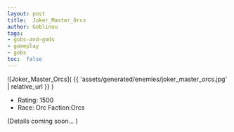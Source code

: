 ```yaml
---
layout: post
title:  Joker_Master_Orcs
author: Goblinou
tags:
- gobs-and-gods
- gameplay
- gobs
toc:  false
---
```


![Joker_Master_Orcs]( {{ 'assets/generated/enemies/joker_master_orcs.jpg' | relative_url }} )
- Rating: 1500
- Race: Orc  Faction:Orcs

(Details coming soon... )
